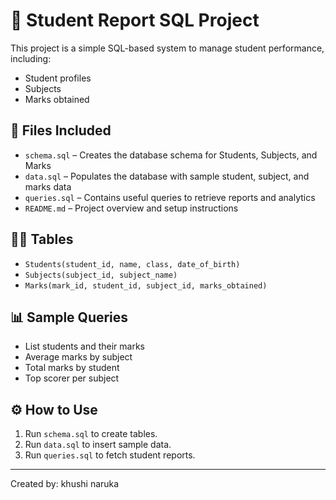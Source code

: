 # 📘 Student Report SQL Project

This project is a simple SQL-based system to manage student performance, including:

- Student profiles
- Subjects
- Marks obtained

## 📂 Files Included

- `schema.sql` – Creates the database schema for Students, Subjects, and Marks
- `data.sql` – Populates the database with sample student, subject, and marks data
- `queries.sql` – Contains useful queries to retrieve reports and analytics
- `README.md` – Project overview and setup instructions

## 🧑‍🎓 Tables

- `Students(student_id, name, class, date_of_birth)`
- `Subjects(subject_id, subject_name)`
- `Marks(mark_id, student_id, subject_id, marks_obtained)`

## 📊 Sample Queries

- List students and their marks
- Average marks by subject
- Total marks by student
- Top scorer per subject

## ⚙️ How to Use

1. Run `schema.sql` to create tables.
2. Run `data.sql` to insert sample data.
3. Run `queries.sql` to fetch student reports.

---

Created by: khushi naruka
